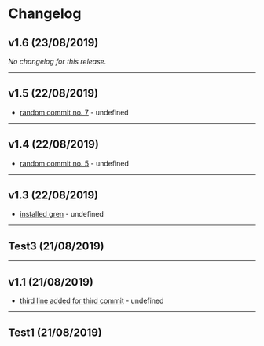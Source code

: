 # Changelog

## v1.6 (23/08/2019)
*No changelog for this release.*

---

## v1.5 (22/08/2019)
- [random commit no. 7](https://github.com/menothe/test/commit/839c6d3cad360f0f9558562fc27afb00cebd0eef) - undefined

---

## v1.4 (22/08/2019)
- [random commit no. 5](https://github.com/menothe/test/commit/b8f80b0d6a03286f8dd754c96dceea4bbd97154d) - undefined

---

## v1.3 (22/08/2019)
- [installed gren](https://github.com/menothe/test/commit/af543e31042200f809210a52b5e91925680f160e) - undefined

---

## Test3 (21/08/2019)

---

## v1.1 (21/08/2019)
- [third line added for third commit](https://github.com/menothe/test/commit/09388bbfdffb14f724bd9ded426ba0208b39aaaf) - undefined

---

## Test1 (21/08/2019)
